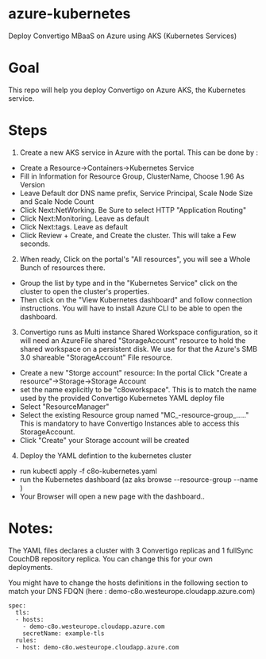 # azure-kubernetes
Deploy Convertigo MBaaS  on Azure using AKS (Kubernetes Services)

# Goal
This repo will help you deploy Convertigo on Azure AKS, the Kubernetes service. 

# Steps
1. Create a new AKS service in Azure with the portal. This can be done by :
* Create a Resource->Containers->Kubernetes Service
* Fill in Information for Resource Group, ClusterName, Choose 1.96 As Version
* Leave Default dor DNS name prefix,  Service Principal, Scale Node Size and Scale Node Count
* Click Next:NetWorking. Be Sure to select HTTP "Application Routing"
* Click Next:Monitoring. Leave as default
* Click Next:tags. Leave as default
* Click Review + Create, and Create the cluster. This will take a Few seconds.
2. When ready, Click on the portal's "All resources", you will see a Whole Bunch of resources there.
* Group the list by type and in the "Kubernetes Service" click on the cluster to open the cluster's properties.
* Then click on the "View Kubernetes dashboard" and follow connection instructions. You will have to install Azure CLI to be able to open the dashboard.
3. Convertigo runs as Multi instance Shared Workspace configuration, so it will need an AzureFile shared "StorageAccount" resource to hold the shared workspace on a persistent disk. We use for that the Azure's SMB 3.0 shareable "StorageAccount" File resource.
* Create a new "Storge account" resource: In the portal Click "Create a resource"->Storage->Storage Account
* set the name explicitly to be "c8oworkspace". This is to match the name used by the provided Convertigo Kubernetes YAML deploy file
* Select "ResourceManager"
* Select the existing  Resource group named "MC_<your clustername>-resource-group_....." This is mandatory to have Convertigo Instances able to access this StorageAccount.
* Click "Create" your Storage account will be created
  
4. Deploy the YAML defintion to the kubernetes cluster
* run kubectl apply -f c8o-kubernetes.yaml
* run the Kubernetes dashboard (az aks browse --resource-group <your resource group> --name <your cluster name>)
* Your Browser will open a new page with the dashboard.. 

# Notes:
The YAML files declares a cluster with 3 Convertigo replicas and 1 fullSync CouchDB repository replica. You can change this for your own deployments.

You might have to change the hosts definitions in the following section to match your DNS FDQN (here : demo-c8o.westeurope.cloudapp.azure.com)

```
spec:
  tls:
  - hosts:
    - demo-c8o.westeurope.cloudapp.azure.com
    secretName: example-tls
  rules:
  - host: demo-c8o.westeurope.cloudapp.azure.com
```

  
  








